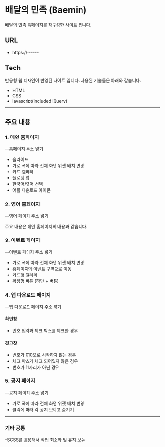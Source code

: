 # 배달의 민족 (Baemin)
배달의 민족 홈페이지를 재구성한 사이트 입니다. 



## URL
- https://------


## Tech
반응형 웹 디자인이 반영된 사이트 입니다.
사용된 기술들은 아래와 같습니다.

* HTML
* CSS
* javascript(included jQuery)

****

## 주요 내용

### 1. 메인 홈페이지
--홈페이지 주소 넣기

  + 슬라이드 
  + 가로 폭에 따라 전체 화면 위젯 배치 변경
  + 카드 갤러리
  + 플로팅 앱
  + 한국어/영어 선택
  + 어플 다운로드 아이콘



### 2. 영어 홈페이지
--영어 페이지 주소 넣기

주요 내용은 메인 홈페이지의 내용과 같습니다.


### 3. 이벤트 페이지
--이벤트 페이지 주소 넣기


* 가로 폭에 따라 전체 화면 위젯 배치 변경
* 홈페이지의 이벤트 구역으로 이동
* 카드형 갤러리
* 확장형 버튼 (하단 + 버튼)


### 4. 앱 다운로드 페이지
--앱 다운로드 페이지 주소 넣기

#### 확인창
* 번호 입력과 체크 박스를 체크한 경우 
#### 경고창
* 번호가 010으로 시작하지 않는 경우
* 체크 박스가 체크 되어있지 않은 경우
* 번호가 11자리가 아닌 경우


### 5. 공지 페이지
--공지 페이지 주소 넣기

* 가로 폭에 따라 전체 화면 위젯 배치 변경
* 클릭에 따라 각 공지 보이고 숨기기

****

### 기타 공통
-SCSS를 홀용해서 작업 최소화 및 유지 보수
